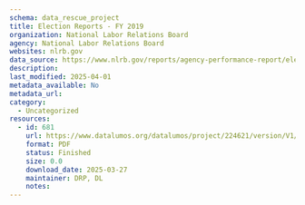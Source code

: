 ```yaml
---
schema: data_rescue_project 
title: Election Reports - FY 2019
organization: National Labor Relations Board
agency: National Labor Relations Board
websites: nlrb.gov
data_source: https://www.nlrb.gov/reports/agency-performance-report/election-reports/election-reports-fy-2019
description: 
last_modified: 2025-04-01
metadata_available: No
metadata_url: 
category:
  - Uncategorized
resources:
  - id: 681
    url: https://www.datalumos.org/datalumos/project/224621/version/V1/view
    format: PDF
    status: Finished
    size: 0.0
    download_date: 2025-03-27
    maintainer: DRP, DL
    notes: 
---
```

